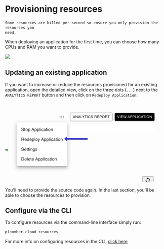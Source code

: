 # Provisioning resources

```{important}
Some resources are billed per-second so ensure you only provision the resources you
need.
```

When deploying an application for the first time, you can choose how many CPUs and
RAM you want to provide.

![](../static/resources/select-cpu.png)

## Updating an existing application

If you want to increase or reduce the resources provisioned for an existing application, open the detailed view, click on the three dots (`...`) next to the `ANALYTICS REPORT` button and then click on `Redeploy Application`:

![](../static/resources/redeploy.png)

You'll need to provide the source code again. In the last section, you'll be able to choose the resources to provision.

## Configure via the CLI

To configure resources via the command-line interface simply run:

```sh
ploomber-cloud resources
```

For more info on configuring resources in the CLI, [click here](../user-guide/cli.md#configure-resources)
